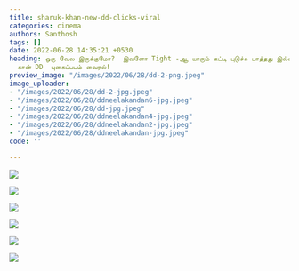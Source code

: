 ```yaml
---
title: sharuk-khan-new-dd-clicks-viral
categories: cinema
authors: Santhosh
tags: []
date: 2022-06-28 14:35:21 +0530
heading: ஒரு வேல இருக்குமோ?  இவளோ Tight -ஆ யாரும் கட்டி புடுச்சு பாத்தது இல்ல! ஷாருக்
  கான் DD  புகைப்படம் வைரல்!
preview_image: "/images/2022/06/28/dd-2-png.jpeg"
image_uploader:
- "/images/2022/06/28/dd-2-jpg.jpeg"
- "/images/2022/06/28/ddneelakandan6-jpg.jpeg"
- "/images/2022/06/28/dd-jpg.jpeg"
- "/images/2022/06/28/ddneelakandan4-jpg.jpeg"
- "/images/2022/06/28/ddneelakandan2-jpg.jpeg"
- "/images/2022/06/28/ddneelakandan-jpg.jpeg"
code: ''

---
```

![](/images/2022/06/28/dd-jpg.jpeg)

![](/images/2022/06/28/dd-2-jpg.jpeg)

![](/images/2022/06/28/ddneelakandan4-jpg.jpeg)

![](/images/2022/06/28/ddneelakandan-jpg.jpeg)

![](/images/2022/06/28/ddneelakandan2-jpg.jpeg)

![](/images/2022/06/28/ddneelakandan6-jpg.jpeg)
